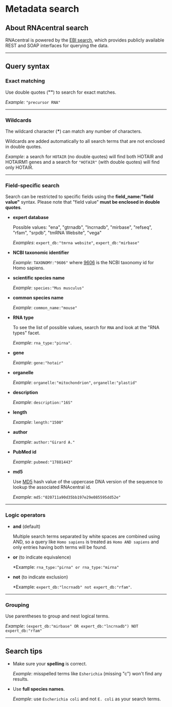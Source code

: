 
<h1><i class="fa fa-info-circle"></i> Metadata search</h1>

## About RNAcentral search

RNAcentral is powered by the [EBI search](http://www.ebi.ac.uk/ebisearch/),
which provides publicly available REST and SOAP interfaces for querying the data.

---

## Query syntax

### Exact matching

Use double quotes (**""**) to search for exact matches.

*Example*: `"precursor RNA"`

---

### Wildcards

The wildcard character (<strong>*</strong>) can match any number of characters.

Wildcards are added automatically to all search terms that are not enclosed in double quotes.

*Example*: a search for `HOTAIR` (no double quotes) will find both HOTAIR and HOTAIRM1 genes
and a search for `"HOTAIR"` (with double quotes) will find only HOTAIR.

---

### Field-specific search

Search can be restricted to specific fields using the **field_name:"field value"** syntax.
Please note that "field value" **must be enclosed in double quotes**.

* **expert database**

	Possible values: "ena", "gtrnadb", "lncrnadb", "mirbase", "refseq", "rfam", "srpdb", "tmRNA Website", "vega"

	*Examples*: `expert_db:"tmrna website"`, `expert_db:"mirbase"`

* **NCBI taxonomic identifier**

	*Example*: `TAXONOMY:"9606"` where [9606](http://www.ncbi.nlm.nih.gov/Taxonomy/Browser/wwwtax.cgi?id=9606) is the NCBI taxonomy id for Homo sapiens.

* **scientific species name**

	*Example*: `species:"Mus musculus"`

* **common species name**

	*Example*: `common_name:"mouse"`

* **RNA type**

	To see the list of possible values, search for `RNA` and look at the "RNA types" facet.

	*Example*: `rna_type:"pirna"`.

* **gene**

	*Example*: `gene:"hotair"`

* **organelle**

	*Example*: `organelle:"mitochondrion"`, `organelle:"plastid"`

* **description**

	*Example*: `description:"16S"`

* **length**

	*Example*: `length:"1500"`

* **author**

	*Example*: `author:"Girard A."`

* **PubMed id**

	*Example*: `pubmed:"17881443"`

* **md5**

	Use [MD5](http://en.wikipedia.org/wiki/MD5) hash value of the uppercase DNA version of the sequence
	to lookup the associated RNAcentral id.

	*Example*: `md5:"020711a90d35bb197e29e085595dd52e"`

---

### Logic operators

* **and** (default)

	Multiple search terms separated by white spaces are combined using AND,
	so a query like `Homo sapiens` is treated as `Homo AND sapiens` and only entries having both terms will be found.

* **or** (to indicate equivalence)

	*Example: `rna_type:"pirna" or rna_type:"mirna"`

* **not** (to indicate exclusion)

	*Example: `expert_db:"lncrnadb" not expert_db:"rfam"`.

---

### Grouping

Use parentheses to group and nest logical terms.

*Example*: `(expert_db:"mirbase" OR expert_db:"lncrnadb") NOT expert_db:"rfam"`

---

## Search tips

* Make sure your **spelling** is correct.

    *Example*: misspelled terms like `Esherichia` (missing "c") won't find any results.

* Use **full species names**.

    *Example*: use `Escherichia coli` and not `E. coli` as your search terms.
